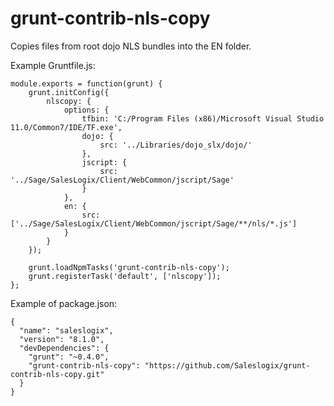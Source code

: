 grunt-contrib-nls-copy
======================

Copies files from root dojo NLS bundles into the EN folder.


Example Gruntfile.js:
```
module.exports = function(grunt) { 
    grunt.initConfig({
        nlscopy: {
            options: {
                tfbin: 'C:/Program Files (x86)/Microsoft Visual Studio 11.0/Common7/IDE/TF.exe',
                dojo: {
                    src: '../Libraries/dojo_slx/dojo/'
                },
                jscript: {
                    src: '../Sage/SalesLogix/Client/WebCommon/jscript/Sage'
                }
            },
            en: {
                src: ['../Sage/SalesLogix/Client/WebCommon/jscript/Sage/**/nls/*.js']
            }
        }
    });
    
    grunt.loadNpmTasks('grunt-contrib-nls-copy');
    grunt.registerTask('default', ['nlscopy']);
};
```

Example of package.json: 
```
{
  "name": "saleslogix",
  "version": "8.1.0",
  "devDependencies": {
    "grunt": "~0.4.0",
    "grunt-contrib-nls-copy": "https://github.com/Saleslogix/grunt-contrib-nls-copy.git"
  }
}
```
